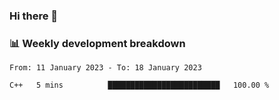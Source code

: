 ### Hi there 👋

### 📊 Weekly development breakdown
<!--START_SECTION:waka-->

```text
From: 11 January 2023 - To: 18 January 2023

C++   5 mins          █████████████████████████   100.00 %
```

<!--END_SECTION:waka-->

